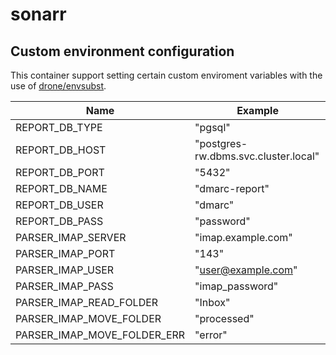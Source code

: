 # sonarr

## Custom environment configuration

This container support setting certain custom enviroment variables with the use of [drone/envsubst](https://github.com/drone/envsubst).

| Name                        | Example                              |
| --------------------------- | ------------------------------------ |
| REPORT_DB_TYPE              | "pgsql"                              |
| REPORT_DB_HOST              | "postgres-rw.dbms.svc.cluster.local" |
| REPORT_DB_PORT              | "5432"                               |
| REPORT_DB_NAME              | "dmarc-report"                       |
| REPORT_DB_USER              | "dmarc"                              |
| REPORT_DB_PASS              | "password"                           |
| PARSER_IMAP_SERVER          | "imap.example.com"                   |
| PARSER_IMAP_PORT            | "143"                                |
| PARSER_IMAP_USER            | "<user@example.com>"                 |
| PARSER_IMAP_PASS            | "imap_password"                      |
| PARSER_IMAP_READ_FOLDER     | "Inbox"                              |
| PARSER_IMAP_MOVE_FOLDER     | "processed"                          |
| PARSER_IMAP_MOVE_FOLDER_ERR | "error"                              |
